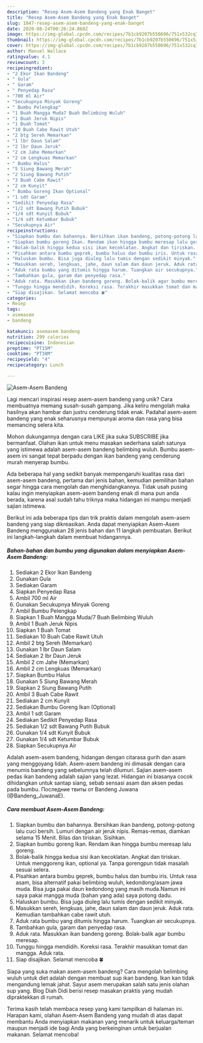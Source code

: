 ```yaml
---
description: "Resep Asem-Asem Bandeng yang Enak Banget"
title: "Resep Asem-Asem Bandeng yang Enak Banget"
slug: 1047-resep-asem-asem-bandeng-yang-enak-banget
date: 2020-08-24T00:26:24.868Z
image: https://img-global.cpcdn.com/recipes/7b1cb9207b550696/751x532cq70/asem-asem-bandeng-foto-resep-utama.jpg
thumbnail: https://img-global.cpcdn.com/recipes/7b1cb9207b550696/751x532cq70/asem-asem-bandeng-foto-resep-utama.jpg
cover: https://img-global.cpcdn.com/recipes/7b1cb9207b550696/751x532cq70/asem-asem-bandeng-foto-resep-utama.jpg
author: Manuel Wallace
ratingvalue: 4.1
reviewcount: 3
recipeingredient:
- "2 Ekor Ikan Bandeng"
- " Gula"
- " Garam"
- " Penyedap Rasa"
- "700 ml Air"
- "Secukupnya Minyak Goreng"
- " Bumbu Pelengkap"
- "1 Buah Mangga Muda7 Buah Belimbing Wuluh"
- "1 Buah Jeruk Nipis"
- "1 Buah Tomat"
- "10 Buah Cabe Rawit Utuh"
- "2 btg Sereh Memarkan"
- "1 lbr Daun Salam"
- "2 lbr Daun Jeruk"
- "2 cm Jahe Memarkan"
- "2 cm Lengkuas Memarkan"
- " Bumbu Halus"
- "5 Siung Bawang Merah"
- "2 Siung Bawang Putih"
- "3 Buah Cabe Rawit"
- "2 cm Kunyit"
- " Bumbu Goreng Ikan Optional"
- "1 sdt Garam"
- "Sedikit Penyedap Rasa"
- "1/2 sdt Bawang Putih Bubuk"
- "1/4 sdt Kunyit Bubuk"
- "1/4 sdt Ketumbar Bubuk"
- "Secukupnya Air"
recipeinstructions:
- "Siapkan bumbu dan bahannya. Bersihkan ikan bandeng, potong-potong lalu cuci bersih. Lumuri dengan air jeruk nipis. Remas-remas, diamkan selama 15 Menit. Bilas dan tiriskan. Sisihkan."
- "Siapkan bumbu goreng Ikan. Rendam ikan hingga bumbu meresap lalu goreng."
- "Bolak-balik hingga kedua sisi ikan kecoklatan. Angkat dan tiriskan. Untuk menggoreng ikan, optional ya. Tanpa gorengpun tidak masalah sesuai selera."
- "Pisahkan antara bumbu geprek, bumbu halus dan bumbu iris. Untuk rasa asam, bisa alternatif pakai belimbing wuluh, kedondong/asam jawa muda. Bisa juga pakai daun kedondong yang masih muda.Namun ini saya pakai mangga muda (bahan yang ada) saya potong dadu."
- "Haluskan bumbu. Bisa juga diuleg lalu tumis dengan sedikit minyak."
- "Masukkan sereh, lengkuas, jahe, daun salam dan daun jeruk. Aduk rata. Kemudian tambahkan cabe rawit utuh."
- "Aduk rata bumbu yang ditumis hingga harum. Tuangkan air secukupnya."
- "Tambahkan gula, garam dan penyedap rasa."
- "Aduk rata. Masukkan ikan bandeng goreng. Bolak-balik agar bumbu meresap."
- "Tunggu hingga mendidih. Koreksi rasa. Terakhir masukkan tomat dan mangga. Aduk rata."
- "Siap disajikan. Selamat mencoba 🍀"
categories:
- Resep
tags:
- asemasem
- bandeng

katakunci: asemasem bandeng 
nutrition: 299 calories
recipecuisine: Indonesian
preptime: "PT15M"
cooktime: "PT38M"
recipeyield: "4"
recipecategory: Lunch

---
```



![Asem-Asem Bandeng](https://img-global.cpcdn.com/recipes/7b1cb9207b550696/751x532cq70/asem-asem-bandeng-foto-resep-utama.jpg)

Lagi mencari inspirasi resep asem-asem bandeng yang unik? Cara membuatnya memang susah-susah gampang. Jika keliru mengolah maka hasilnya akan hambar dan justru cenderung tidak enak. Padahal asem-asem bandeng yang enak seharusnya mempunyai aroma dan rasa yang bisa memancing selera kita.

Mohon dukungannya dengan cara LIKE jika suka SUBSCRIBE jika bermanfaat. Olahan ikan untuk menu masakan sederhana salah satunya yang istimewa adalah asem-asem bandeng belimbing wuluh. Bumbu asem-asem ini sangat tepat berpadu dengan ikan bandeng yang cenderung murah menyerap bumbu.

Ada beberapa hal yang sedikit banyak mempengaruhi kualitas rasa dari asem-asem bandeng, pertama dari jenis bahan, kemudian pemilihan bahan segar hingga cara mengolah dan menghidangkannya. Tidak usah pusing kalau ingin menyiapkan asem-asem bandeng enak di mana pun anda berada, karena asal sudah tahu triknya maka hidangan ini mampu menjadi sajian istimewa.


Berikut ini ada beberapa tips dan trik praktis dalam mengolah asem-asem bandeng yang siap dikreasikan. Anda dapat menyiapkan Asem-Asem Bandeng menggunakan 28 jenis bahan dan 11 langkah pembuatan. Berikut ini langkah-langkah dalam membuat hidangannya.

<!--inarticleads1-->

##### Bahan-bahan dan bumbu yang digunakan dalam menyiapkan Asem-Asem Bandeng:

1. Sediakan 2 Ekor Ikan Bandeng
1. Gunakan  Gula
1. Sediakan  Garam
1. Siapkan  Penyedap Rasa
1. Ambil 700 ml Air
1. Gunakan Secukupnya Minyak Goreng
1. Ambil  Bumbu Pelengkap
1. Siapkan 1 Buah Mangga Muda/7 Buah Belimbing Wuluh
1. Ambil 1 Buah Jeruk Nipis
1. Siapkan 1 Buah Tomat
1. Sediakan 10 Buah Cabe Rawit Utuh
1. Ambil 2 btg Sereh (Memarkan)
1. Gunakan 1 lbr Daun Salam
1. Sediakan 2 lbr Daun Jeruk
1. Ambil 2 cm Jahe (Memarkan)
1. Ambil 2 cm Lengkuas (Memarkan)
1. Siapkan  Bumbu Halus
1. Gunakan 5 Siung Bawang Merah
1. Siapkan 2 Siung Bawang Putih
1. Ambil 3 Buah Cabe Rawit
1. Sediakan 2 cm Kunyit
1. Sediakan  Bumbu Goreng Ikan (Optional)
1. Ambil 1 sdt Garam
1. Sediakan Sedikit Penyedap Rasa
1. Sediakan 1/2 sdt Bawang Putih Bubuk
1. Gunakan 1/4 sdt Kunyit Bubuk
1. Gunakan 1/4 sdt Ketumbar Bubuk
1. Siapkan Secukupnya Air


Adalah asem-asem bandeng, hidangan dengan citarasa gurih dan asam yang menggoyang lidah. Asem-asem bandeng ini dimasak dengan cara menumis bandeng yang sebelumnya telah dilumuri. Sajian asem-asem pedas ikan bandeng adalah sajian yang lezat. Hidangan ini biasanya cocok dihidangkan untuk santap siang, sebab sensasi asam dan aksen pedas pada bumbu. Последние твиты от Bandeng Juwana (@Bandeng_JuwanaE). 

<!--inarticleads2-->

##### Cara membuat Asem-Asem Bandeng:

1. Siapkan bumbu dan bahannya. Bersihkan ikan bandeng, potong-potong lalu cuci bersih. Lumuri dengan air jeruk nipis. Remas-remas, diamkan selama 15 Menit. Bilas dan tiriskan. Sisihkan.
1. Siapkan bumbu goreng Ikan. Rendam ikan hingga bumbu meresap lalu goreng.
1. Bolak-balik hingga kedua sisi ikan kecoklatan. Angkat dan tiriskan. Untuk menggoreng ikan, optional ya. Tanpa gorengpun tidak masalah sesuai selera.
1. Pisahkan antara bumbu geprek, bumbu halus dan bumbu iris. Untuk rasa asam, bisa alternatif pakai belimbing wuluh, kedondong/asam jawa muda. Bisa juga pakai daun kedondong yang masih muda.Namun ini saya pakai mangga muda (bahan yang ada) saya potong dadu.
1. Haluskan bumbu. Bisa juga diuleg lalu tumis dengan sedikit minyak.
1. Masukkan sereh, lengkuas, jahe, daun salam dan daun jeruk. Aduk rata. Kemudian tambahkan cabe rawit utuh.
1. Aduk rata bumbu yang ditumis hingga harum. Tuangkan air secukupnya.
1. Tambahkan gula, garam dan penyedap rasa.
1. Aduk rata. Masukkan ikan bandeng goreng. Bolak-balik agar bumbu meresap.
1. Tunggu hingga mendidih. Koreksi rasa. Terakhir masukkan tomat dan mangga. Aduk rata.
1. Siap disajikan. Selamat mencoba 🍀


Siapa yang suka makan asem-asem bandeng? Cara mengolah belimbing wuluh untuk diet adalah dengan membuat sup ikan bandeng. Ikan kan tidak mengandung lemak jahat. Sayur asem merupakan salah satu jenis olahan sup yang. Blog Diah Didi berisi resep masakan praktis yang mudah dipraktekkan di rumah. 

Terima kasih telah membaca resep yang kami tampilkan di halaman ini. Harapan kami, olahan Asem-Asem Bandeng yang mudah di atas dapat membantu Anda menyiapkan makanan yang menarik untuk keluarga/teman maupun menjadi ide bagi Anda yang berkeinginan untuk berjualan makanan. Selamat mencoba!
